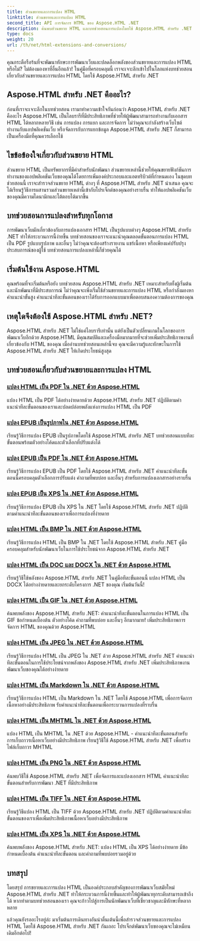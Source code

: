 ```yaml
---
title: ส่วนขยายและการแปลง HTML
linktitle: ส่วนขยายและการแปลง HTML
second_title: API การจัดการ HTML ของ Aspose.HTML .NET
description: ค้นพบส่วนขยาย HTML และบทช่วยสอนการแปลงโดยใช้ Aspose.HTML สำหรับ .NET เรียนรู้วิธีเพิ่มประสิทธิภาพการพัฒนาเว็บด้วยบทช่วยสอนที่ครอบคลุมเหล่านี้
type: docs
weight: 20
url: /th/net/html-extensions-and-conversions/
---
```


คุณกระตือรือร้นที่จะพัฒนาทักษะการพัฒนาเว็บและปลดล็อกพลังของส่วนขยายและการแปลง HTML หรือไม่? ไม่ต้องมองหาที่อื่นอีกแล้ว! ในคู่มือที่ครอบคลุมนี้ เราจะเจาะลึกเข้าไปในโลกแห่งบทช่วยสอนเกี่ยวกับส่วนขยายและการแปลง HTML โดยใช้ Aspose.HTML สำหรับ .NET

## Aspose.HTML สำหรับ .NET คืออะไร?

ก่อนที่เราจะเจาะลึกในบทช่วยสอน เรามาทำความเข้าใจกันก่อนว่า Aspose.HTML สำหรับ .NET คืออะไร Aspose.HTML เป็นไลบรารีที่มีประสิทธิภาพที่ช่วยให้ผู้พัฒนาสามารถทำงานกับเอกสาร HTML ได้หลากหลายวิธี เช่น การแปลง การแยก และการจัดการ ไม่ว่าคุณจะกำลังสร้างเว็บไซต์ ทำงานกับแอปพลิเคชันเว็บ หรือจัดการกับการแยกข้อมูล Aspose.HTML สำหรับ .NET ก็สามารถเป็นเครื่องมือที่คุณควรเลือกใช้

## ไขข้อข้องใจเกี่ยวกับส่วนขยาย HTML

ส่วนขยาย HTML เป็นทรัพยากรที่มีค่าสำหรับนักพัฒนา ส่วนขยายเหล่านี้ช่วยให้คุณขยายฟังก์ชันการทำงานของแอปพลิเคชันเว็บของคุณได้โดยการเพิ่มองค์ประกอบและแอตทริบิวต์ที่กำหนดเอง ในชุดบทช่วยสอนนี้ เราจะสำรวจส่วนขยาย HTML ต่างๆ ที่ Aspose.HTML สำหรับ .NET นำเสนอ คุณจะได้เรียนรู้วิธีการผสานรวมส่วนขยายเหล่านี้เข้ากับโปรเจ็กต์ของคุณอย่างราบรื่น ทำให้แอปพลิเคชันเว็บของคุณมีความไดนามิกและโต้ตอบได้มากขึ้น

## บทช่วยสอนการแปลงสำหรับทุกโอกาส

การพัฒนาเว็บมักเกี่ยวข้องกับการแปลงเอกสาร HTML เป็นรูปแบบต่างๆ Aspose.HTML สำหรับ .NET ทำให้กระบวนการนี้ง่ายขึ้น บทช่วยสอนของเราจะแนะนำคุณตลอดขั้นตอนการแปลง HTML เป็น PDF รูปแบบรูปภาพ และอื่นๆ ไม่ว่าคุณจะต้องสร้างรายงาน แชร์เนื้อหา หรือเพียงแค่ปรับปรุงประสบการณ์ของผู้ใช้ บทช่วยสอนการแปลงเหล่านี้ก็ช่วยคุณได้

## เริ่มต้นใช้งาน Aspose.HTML

คุณพร้อมที่จะเริ่มต้นหรือยัง บทช่วยสอน Aspose.HTML สำหรับ .NET เหมาะสำหรับทั้งผู้เริ่มต้นและนักพัฒนาที่มีประสบการณ์ ไม่ว่าคุณจะเพิ่งเริ่มใช้ส่วนขยายและการแปลง HTML หรือกำลังมองหาคำแนะนำขั้นสูง คำแนะนำทีละขั้นตอนของเราได้รับการออกแบบมาเพื่อตอบสนองความต้องการของคุณ

## เหตุใดจึงต้องใช้ Aspose.HTML สำหรับ .NET?

Aspose.HTML สำหรับ .NET ไม่ใช่แค่ไลบรารีเท่านั้น แต่ยังเป็นตัวเปลี่ยนเกมในโลกของการพัฒนาเว็บอีกด้วย Aspose.HTML มีคุณสมบัติและเครื่องมือมากมายที่จะช่วยเพิ่มประสิทธิภาพงานที่เกี่ยวข้องกับ HTML ของคุณ เมื่ออ่านบทช่วยสอนเหล่านี้จบ คุณจะมีความรู้และทักษะในการใช้ Aspose.HTML สำหรับ .NET ให้เกิดประโยชน์สูงสุด

## บทช่วยสอนเกี่ยวกับส่วนขยายและการแปลง HTML
### [แปลง HTML เป็น PDF ใน .NET ด้วย Aspose.HTML](./convert-html-to-pdf/)
แปลง HTML เป็น PDF ได้อย่างง่ายดายด้วย Aspose.HTML สำหรับ .NET ปฏิบัติตามคำแนะนำทีละขั้นตอนของเราและปลดปล่อยพลังแห่งการแปลง HTML เป็น PDF
### [แปลง EPUB เป็นรูปภาพใน .NET ด้วย Aspose.HTML](./convert-epub-to-image/)
เรียนรู้วิธีการแปลง EPUB เป็นรูปภาพโดยใช้ Aspose.HTML สำหรับ .NET บทช่วยสอนแบบทีละขั้นตอนพร้อมตัวอย่างโค้ดและตัวเลือกที่ปรับแต่งได้
### [แปลง EPUB เป็น PDF ใน .NET ด้วย Aspose.HTML](./convert-epub-to-pdf/)
เรียนรู้วิธีการแปลง EPUB เป็น PDF โดยใช้ Aspose.HTML สำหรับ .NET คำแนะนำทีละขั้นตอนนี้ครอบคลุมตัวเลือกการปรับแต่ง คำถามที่พบบ่อย และอื่นๆ สำหรับการแปลงเอกสารอย่างราบรื่น
### [แปลง EPUB เป็น XPS ใน .NET ด้วย Aspose.HTML](./convert-epub-to-xps/)
เรียนรู้วิธีการแปลง EPUB เป็น XPS ใน .NET โดยใช้ Aspose.HTML สำหรับ .NET ปฏิบัติตามคำแนะนำทีละขั้นตอนของเราเพื่อการแปลงที่ง่ายดาย
### [แปลง HTML เป็น BMP ใน .NET ด้วย Aspose.HTML](./convert-html-to-bmp/)
เรียนรู้วิธีการแปลง HTML เป็น BMP ใน .NET โดยใช้ Aspose.HTML สำหรับ .NET คู่มือครอบคลุมสำหรับนักพัฒนาเว็บในการใช้ประโยชน์จาก Aspose.HTML สำหรับ .NET
### [แปลง HTML เป็น DOC และ DOCX ใน .NET ด้วย Aspose.HTML](./convert-html-to-doc-docx/)
เรียนรู้วิธีใช้พลังของ Aspose.HTML สำหรับ .NET ในคู่มือทีละขั้นตอนนี้ แปลง HTML เป็น DOCX ได้อย่างง่ายดายและยกระดับโครงการ .NET ของคุณ เริ่มต้นวันนี้!
### [แปลง HTML เป็น GIF ใน .NET ด้วย Aspose.HTML](./convert-html-to-gif/)
ค้นพบพลังของ Aspose.HTML สำหรับ .NET: คำแนะนำทีละขั้นตอนในการแปลง HTML เป็น GIF ข้อกำหนดเบื้องต้น ตัวอย่างโค้ด คำถามที่พบบ่อย และอื่นๆ อีกมากมาย! เพิ่มประสิทธิภาพการจัดการ HTML ของคุณด้วย Aspose.HTML
### [แปลง HTML เป็น JPEG ใน .NET ด้วย Aspose.HTML](./convert-html-to-jpeg/)
เรียนรู้วิธีการแปลง HTML เป็น JPEG ใน .NET ด้วย Aspose.HTML สำหรับ .NET คำแนะนำทีละขั้นตอนในการใช้ประโยชน์จากพลังของ Aspose.HTML สำหรับ .NET เพิ่มประสิทธิภาพงานพัฒนาเว็บของคุณได้อย่างง่ายดาย
### [แปลง HTML เป็น Markdown ใน .NET ด้วย Aspose.HTML](./convert-html-to-markdown/)
เรียนรู้วิธีการแปลง HTML เป็น Markdown ใน .NET โดยใช้ Aspose.HTML เพื่อการจัดการเนื้อหาอย่างมีประสิทธิภาพ รับคำแนะนำทีละขั้นตอนเพื่อกระบวนการแปลงที่ราบรื่น
### [แปลง HTML เป็น MHTML ใน .NET ด้วย Aspose.HTML](./convert-html-to-mhtml/)
แปลง HTML เป็น MHTML ใน .NET ด้วย Aspose.HTML - คำแนะนำทีละขั้นตอนสำหรับการเก็บถาวรเนื้อหาเว็บอย่างมีประสิทธิภาพ เรียนรู้วิธีใช้ Aspose.HTML สำหรับ .NET เพื่อสร้างไฟล์เก็บถาวร MHTML
### [แปลง HTML เป็น PNG ใน .NET ด้วย Aspose.HTML](./convert-html-to-png/)
ค้นพบวิธีใช้ Aspose.HTML สำหรับ .NET เพื่อจัดการและแปลงเอกสาร HTML คำแนะนำทีละขั้นตอนสำหรับการพัฒนา .NET ที่มีประสิทธิภาพ
### [แปลง HTML เป็น TIFF ใน .NET ด้วย Aspose.HTML](./convert-html-to-tiff/)
เรียนรู้วิธีแปลง HTML เป็น TIFF ด้วย Aspose.HTML สำหรับ .NET ปฏิบัติตามคำแนะนำทีละขั้นตอนของเราเพื่อเพิ่มประสิทธิภาพเนื้อหาเว็บอย่างมีประสิทธิภาพ
### [แปลง HTML เป็น XPS ใน .NET ด้วย Aspose.HTML](./convert-html-to-xps/)
ค้นพบพลังของ Aspose.HTML สำหรับ .NET: แปลง HTML เป็น XPS ได้อย่างง่ายดาย มีข้อกำหนดเบื้องต้น คำแนะนำทีละขั้นตอน และคำถามที่พบบ่อยรวมอยู่ด้วย

## บทสรุป

โดยสรุป การขยายและการแปลง HTML เป็นองค์ประกอบสำคัญของการพัฒนาเว็บสมัยใหม่ Aspose.HTML สำหรับ .NET ทำให้กระบวนการนี้ง่ายขึ้นและทำให้ผู้พัฒนาทุกระดับสามารถเข้าถึงได้ หากทำตามบทช่วยสอนของเรา คุณจะก้าวไปสู่การเป็นนักพัฒนาเว็บที่เชี่ยวชาญและมีทักษะที่หลากหลาย

แล้วคุณยังรออะไรอยู่ล่ะ มาเริ่มต้นการเดินทางอันน่าตื่นเต้นนี้เพื่อสำรวจส่วนขยายและการแปลง HTML โดยใช้ Aspose.HTML สำหรับ .NET กันเถอะ โปรเจ็กต์พัฒนาเว็บของคุณจะไม่เหมือนเดิมอีกต่อไป!